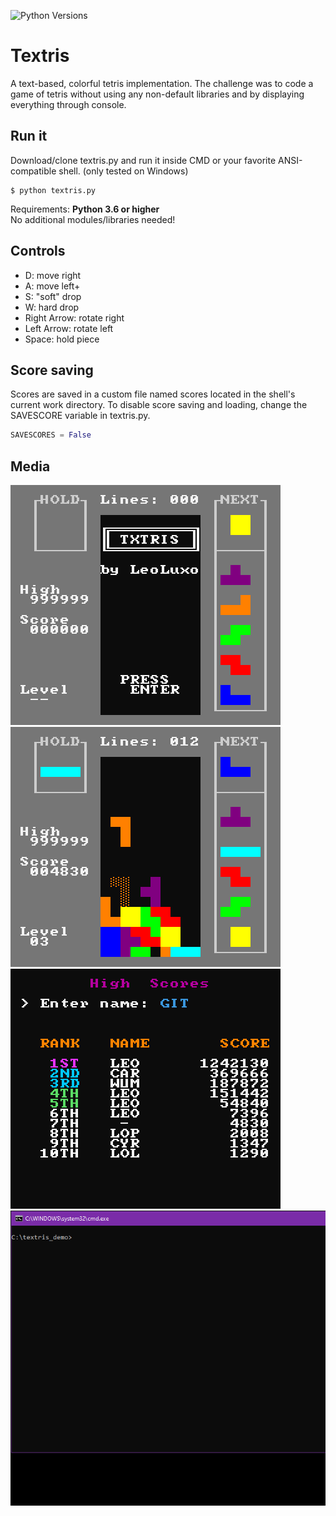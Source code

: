 ![Python Versions](https://img.shields.io/static/v1?label=python&message=3.6%20|%203.7%20|%203.8&color=orange)

# Textris

A text-based, colorful tetris implementation.
The challenge was to code a game of tetris without using any non-default libraries and by displaying everything through console.

## Run it

Download/clone textris.py and run it inside CMD or your favorite ANSI-compatible shell. (only tested on Windows)
```console
$ python textris.py
```
Requirements: **Python 3.6 or higher**\
No additional modules/libraries needed!

## Controls

- D: move right
- A: move left+
- S: "soft" drop
- W: hard drop
- Right Arrow: rotate right
- Left Arrow: rotate left
- Space: hold piece

## Score saving

Scores are saved in a custom file named scores located in the shell's current work directory.
To disable score saving and loading, change the SAVESCORE variable in textris.py.

```python
SAVESCORES = False
```

## Media
![Menu](/images/textris-1.png?raw=true)
![Gameplay](/images/textris-2.png?raw=true)
![Scores](/images/textris-3.png?raw=true)
![Launch demo gif](/images/textris_launch_demo.gif?raw=true)